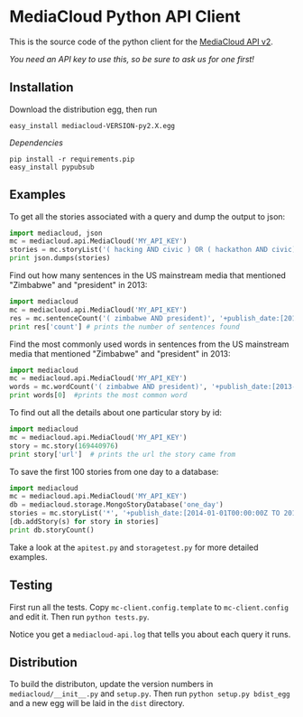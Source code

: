 MediaCloud Python API Client
============================

This is the source code of the python client for the [MediaCloud API v2](https://github.com/berkmancenter/mediacloud/blob/master/doc/api_2_0_spec/api_2_0_spec.md).

*You need an API key to use this, so be sure to ask us for one first!*

Installation
------------

Download the distribution egg, then run
```
easy_install mediacloud-VERSION-py2.X.egg
```

*Dependencies*

```
pip install -r requirements.pip
easy_install pypubsub
```

Examples
--------

To get all the stories associated with a query and dump the output to json:
```python
import mediacloud, json
mc = mediacloud.api.MediaCloud('MY_API_KEY')
stories = mc.storyList('( hacking AND civic ) OR ( hackathon AND civic)', '+publish_date:[2013-01-01T00:00:00Z TO 2014-04-19T00:00:00Z] AND +media_sets_id:1')
print json.dumps(stories)
```

Find out how many sentences in the US mainstream media that mentioned "Zimbabwe" and "president" in 2013:
```python
import mediacloud
mc = mediacloud.api.MediaCloud('MY_API_KEY')
res = mc.sentenceCount('( zimbabwe AND president)', '+publish_date:[2013-01-01T00:00:00Z TO 2013-12-31T00:00:00Z] AND +media_sets_id:1')
print res['count'] # prints the number of sentences found
```

Find the most commonly used words in sentences from the US mainstream media that mentioned "Zimbabwe" and "president" in 2013:
```python
import mediacloud
mc = mediacloud.api.MediaCloud('MY_API_KEY')
words = mc.wordCount('( zimbabwe AND president)', '+publish_date:[2013-01-01T00:00:00Z TO 2013-12-31T00:00:00Z] AND +media_sets_id:1')
print words[0]  #prints the most common word
```

To find out all the details about one particular story by id:
```python
import mediacloud
mc = mediacloud.api.MediaCloud('MY_API_KEY')
story = mc.story(169440976)
print story['url']  # prints the url the story came from
```

To save the first 100 stories from one day to a database:
```python
import mediacloud
mc = mediacloud.api.MediaCloud('MY_API_KEY')
db = mediacloud.storage.MongoStoryDatabase('one_day')
stories = mc.storyList('*', '+publish_date:[2014-01-01T00:00:00Z TO 2014-01-01T23:59:59Z]',0,100)
[db.addStory(s) for story in stories]
print db.storyCount()
```

Take a look at the `apitest.py` and `storagetest.py` for more detailed examples.

Testing
-------

First run all the tests.  Copy `mc-client.config.template` to `mc-client.config` and edit it.
Then run `python tests.py`.

Notice you get a `mediacloud-api.log` that tells you about each query it runs.

Distribution
------------

To build the distributon, update the version numbers in `mediacloud/__init__.py` and `setup.py`.
Then run `python setup.py bdist_egg` and a new egg will be laid in the `dist` directory.

